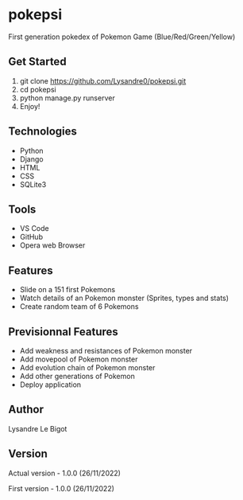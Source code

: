# pokepsi

First generation pokedex of Pokemon Game (Blue/Red/Green/Yellow)

## Get Started

1. git clone https://github.com/Lysandre0/pokepsi.git
2. cd pokepsi
3. python manage.py runserver
4. Enjoy! 

## Technologies
- Python
- Django
- HTML
- CSS
- SQLite3

## Tools
- VS Code
- GitHub
- Opera web Browser

## Features
- Slide on a 151 first Pokemons
- Watch details of an Pokemon monster (Sprites, types and stats)
- Create random team of 6 Pokemons

## Previsionnal Features
- Add weakness and resistances of Pokemon monster
- Add movepool of Pokemon monster
- Add evolution chain of Pokemon monster
- Add other generations of Pokemon
- Deploy application

## Author
Lysandre Le Bigot

## Version

Actual version - 1.0.0 (26/11/2022)

First version - 1.0.0 (26/11/2022)
